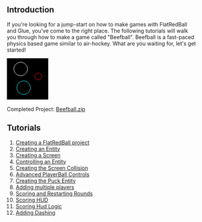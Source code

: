 ## Introduction

If you're looking for a jump-start on how to make games with FlatRedBall and Glue, you've come to the right place. The following tutorials will walk you through how to make a game called "Beefball". Beefball is a fast-paced physics based game similar to air-hockey. What are you waiting for, let's get started!

[![](/media/2016-12-img_585345a4df251.png)](/documentation/tutorials/beefball.md)

Completed Project: [Beefball.zip](http://files.flatredball.com/content/Tutorials/Beefball.zip "Beefball.zip")

## Tutorials

1.  [Creating a FlatRedBall project](/documentation/tutorials/beefball/creating-a-glue-project.md "Tutorials:Beefball:Creating a Glue project")
2.  [Creating an Entity](/documentation/tutorials/beefball/creating-an-entity.md "Tutorials:Beefball:Creating an Entity")
3.  [Creating a Screen](/documentation/tutorials/beefball/creating-a-screen.md "Tutorials:Beefball:Creating a Screen")
4.  [Controlling an Entity](/documentation/tutorials/beefball/controlling-an-entity.md "Tutorials:Beefball:Controlling an Entity")
5.  [Creating the Screen Collision](/documentation/tutorials/beefball/creating-the-screen-collision.md "Tutorials:Beefball:Creating the Screen Collision")
6.  [Advanced PlayerBall Controls](/documentation/tutorials/beefball/advanced-playerball-controls.md "Tutorials:Beefball:Advanced PlayerBall Controls")
7.  [Creating the Puck Entity](/documentation/tutorials/beefball/creating-the-puck-entity.md "Tutorials:Beefball:Creating the Puck Entity")
8.  [Adding multiple players](/documentation/tutorials/beefball/adding-multiple-players.md "Tutorials:Beefball:Adding multiple players")
9.  [Scoring and Restarting Rounds](/documentation/tutorials/beefball/scoring-and-restarting-rounds.md "Tutorials:Beefball:Scoring and Restarting Rounds")
10. [Scoring HUD](/documentation/tutorials/beefball/scoring-hud.md "Tutorials:Beefball:Scoring HUD")
11. [Scoring Hud Logic](/documentation/tutorials/beefball/scoring-hud-logic.md "Tutorials:Beefball:Scoring Hud Logic")
12. [Adding Dashing](/documentation/tutorials/beefball/adding-dashing.md "Tutorials:Beefball:Adding Dashing")
